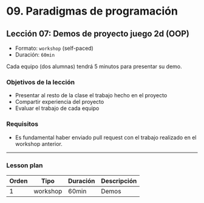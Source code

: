 # 09. Paradigmas de programación

## Lección 07: Demos de proyecto juego 2d (OOP)

* Formato: `workshop` (self-paced)
* Duración: `60min`

Cada equipo (dos alumnas) tendrá 5 minutos para presentar su demo.

### Objetivos de la lección

* Presentar al resto de la clase el trabajo hecho en el proyecto
* Compartir experiencia del proyecto
* Evaluar el trabajo de cada equipo

### Requisitos

* Es fundamental haber enviado pull request con el trabajo realizado en el
  workshop anterior.

***

### Lesson plan

| Orden |  Tipo      | Duración | Descripción
|-------|------------|----------|------------
|   1   | workshop   |   60min  | Demos

